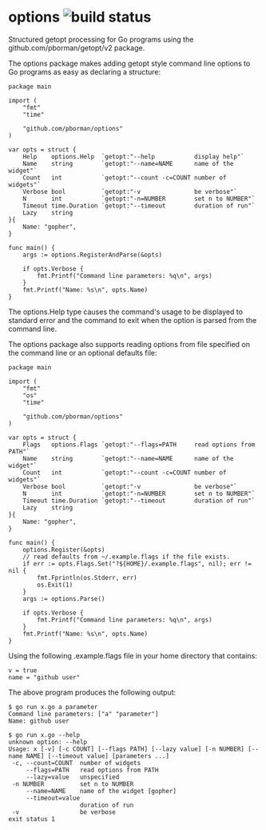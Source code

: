 # options ![build status](https://travis-ci.org/pborman/options.svg?branch=master)

Structured getopt processing for Go programs using the github.com/pborman/getopt/v2 package.

The options package makes adding getopt style command line options to Go programs as easy as declaring a structure:

```
package main

import (
	"fmt"
	"time"

	"github.com/pborman/options"
)

var opts = struct {
	Help    options.Help  `getopt:"--help           display help"`
	Name    string        `getopt:"--name=NAME      name of the widget"`
	Count   int           `getopt:"--count -c=COUNT number of widgets"`
	Verbose bool          `getopt:"-v               be verbose"`
	N       int           `getopt:"-n=NUMBER        set n to NUMBER"`
	Timeout time.Duration `getopt:"--timeout        duration of run"`
	Lazy    string
}{
	Name: "gopher",
}

func main() {
	args := options.RegisterAndParse(&opts)

	if opts.Verbose {
		fmt.Printf("Command line parameters: %q\n", args)
	}
	fmt.Printf("Name: %s\n", opts.Name)
}
```

The options.Help type causes the command's usage to be displayed to standard error and the command to exit when the option is parsed from the command line.

The options package also supports reading options from file specified on the command line or an optional defaults file:

```
package main

import (
	"fmt"
	"os"
	"time"

	"github.com/pborman/options"
)

var opts = struct {
	Flags   options.Flags `getopt:"--flags=PATH     read options from PATH"`
	Name    string        `getopt:"--name=NAME      name of the widget"`
	Count   int           `getopt:"--count -c=COUNT number of widgets"`
	Verbose bool          `getopt:"-v               be verbose"`
	N       int           `getopt:"-n=NUMBER        set n to NUMBER"`
	Timeout time.Duration `getopt:"--timeout        duration of run"`
	Lazy    string
}{
	Name: "gopher",
}

func main() {
	options.Register(&opts)
	// read defaults from ~/.example.flags if the file exists.
	if err := opts.Flags.Set("?${HOME}/.example.flags", nil); err != nil {
		fmt.Fprintln(os.Stderr, err)
		os.Exit(1)
	}
	args := options.Parse()

	if opts.Verbose {
		fmt.Printf("Command line parameters: %q\n", args)
	}
	fmt.Printf("Name: %s\n", opts.Name)
}
```

Using the following .example.flags file in your home directory that contains:

```
v = true
name = "github user"
```

The above program produces the following output:

```
$ go run x.go a parameter
Command line parameters: ["a" "parameter"]
Name: github user

$ go run x.go --help     
unknown option: --help
Usage: x [-v] [-c COUNT] [--flags PATH] [--lazy value] [-n NUMBER] [--name NAME] [--timeout value] [parameters ...]
 -c, --count=COUNT  number of widgets
     --flags=PATH   read options from PATH
     --lazy=value   unspecified
 -n NUMBER          set n to NUMBER
     --name=NAME    name of the widget [gopher]
     --timeout=value
                    duration of run
 -v                 be verbose
exit status 1
```
